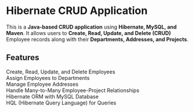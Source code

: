 # Hibernate CRUD Application

This is a **Java-based CRUD application** using **Hibernate, MySQL, and Maven**. It allows users to **Create, Read, Update, and Delete (CRUD)** Employee records along with their **Departments, Addresses, and Projects**.

## Features  
Create, Read, Update, and Delete Employees  
Assign Employees to Departments  
Manage Employee Addresses  
Handle Many-to-Many Employee-Project Relationships  
Hibernate ORM with MySQL Database  
HQL (Hibernate Query Language) for Queries  
